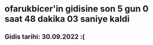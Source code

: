 # ofarukbicer'in gidisine son 5 gun 0 saat 48 dakika 03 saniye kaldi

## Gidis tarihi: 30.09.2022 :(